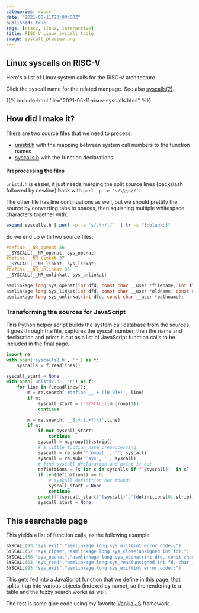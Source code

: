 ```yaml
---
categories: riscv
date: "2021-05-11T23:00:00Z"
published: true
tags: [riscv, linux, interactive]
title: RISC-V Linux syscall table
image: syscall_preview.png
---
```


## Linux syscalls on RISC-V

Here's a list of Linux system calls for the RISC-V architecture.

Click the syscall name for the related manpage. See also [syscalls(2)](https://man7.org/linux/man-pages/man2/syscalls.2.html).


{{% include-html file="2021-05-11-riscv-syscalls.html" %}}

## How did I make it?

There are two source files that we need to process:
- [unistd.h](https://github.com/torvalds/linux/blob/master/include/uapi/asm-generic/unistd.h) with the mapping between system call numbers to the function names
- [syscalls.h](https://github.com/torvalds/linux/blob/master/include/linux/syscalls.h) with the function declarations

#### Preprocessing the files

`unistd.h` is easier, it just needs merging the split source lines (backslash followed by newline) back with `perl -p -e 's/\\\n//'`.

The other file has line continuations as well, but we should prettify the source by converting tabs to spaces, then squishing multiple whitespace characters together with:

```bash
expand syscalls.h | perl -p -e 's/,\n/,/'  | tr -s "[:blank:]" 
```

So we end up with two source files:

```c
#define __NR_openat 56
__SYSCALL(__NR_openat, sys_openat)
#define __NR_linkat 37
__SYSCALL(__NR_linkat, sys_linkat)
#define __NR_unlinkat 35
__SYSCALL(__NR_unlinkat, sys_unlinkat)
```

```c
asmlinkage long sys_openat(int dfd, const char __user *filename, int flags, umode_t mode);
asmlinkage long sys_linkat(int dfd, const char __user *oldname, const char __user *newname);
asmlinkage long sys_unlinkat(int dfd, const char __user *pathname);
```

### Transforming the sources for JavaScript

This Python helper script builds the system call database from the sources. It goes through the file, captures the syscall number, then the name and declaration and prints it out as a list of JavaScript function calls to be included in the final page.

```python
import re
with open('syscalls2.h', 'r') as f:
    syscalls = f.readlines()

syscall_start = None
with open('unistd2.h', 'r') as f:
    for line in f.readlines():
        m = re.search('#define __.+ ([0-9]+)', line)
        if m:
            syscall_start = f'SYSCALL({m.group(1)},'
            continue

        m = re.search('__S.+,(.+?)\)',line)
        if m:
            if not syscall_start:
                continue
            syscall = m.group(1).strip()
            # a little fuction name preprocessing
            syscall = re.sub('^compat_', '', syscall)
            syscall = re.sub('^sys', '', syscall)
            # find syscall declaration and print it out
            definitions = [s for s in syscalls if f'{syscall}(' in s]
            if len(definitions) == 0:
                # syscall definition not found!
                syscall_start = None
                continue
            print(f'{syscall_start}"{syscall}","{definitions[0].strip()}")')
            syscall_start = None
```

## This searchable page 

This yields a list of function calls, as the following example:

```c
SYSCALL(93,"sys_exit","asmlinkage long sys_exit(int error_code);")
SYSCALL(57,"sys_close","asmlinkage long sys_close(unsigned int fd);")
SYSCALL(56,"sys_openat","asmlinkage long sys_openat(int dfd, const char __user *filename, int flags, umode_t mode);")
SYSCALL(63,"sys_read","asmlinkage long sys_read(unsigned int fd, char __user *buf, size_t count);")
SYSCALL(93,"sys_exit","asmlinkage long sys_exit(int error_code);")
```

This gets fed into a JavaScript function that we define in this page, that splits it up into various objects (indexed by name), so the rendering to a table and the fuzzy search works as well.

The rest is some glue code using my favorite [Vanilla JS](http://vanilla-js.com/) framework.